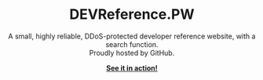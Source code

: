 <br><br>
<p align="center">
    <h1 align="center">DEVReference.PW</h1>
    <p align="center">A small, highly reliable, DDoS-protected developer reference website, with a search function.<br>Proudly hosted by GitHub.</p>
    <p align="center"><strong><a href="https://devreference.pw">See it in action!</a></strong></p>
</p>
